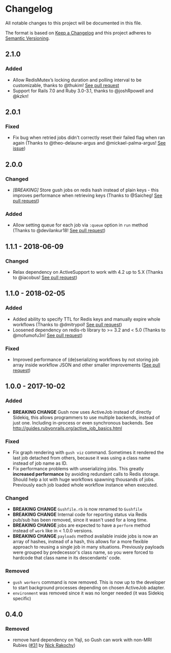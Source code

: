 # Changelog

All notable changes to this project will be documented in this file.

The format is based on [Keep a Changelog](http://keepachangelog.com/en/1.0.0/)
and this project adheres to [Semantic Versioning](http://semver.org/spec/v2.0.0.html).

## 2.1.0

### Added

- Allow RedisMutex’s locking duration and polling interval to be customizable, thanks to @thukim! [See pull request](https://github.com/chaps-io/gush/pull/74)
- Support for Rails 7.0 and Ruby 3.0-3.1, thanks to @joshRpowell and @kzkn!

## 2.0.1

### Fixed

- Fix bug when retried jobs didn't correctly reset their failed flag when ran again (Thanks to @theo-delaune-argus and @mickael-palma-argus! [See issue](https://github.com/chaps-io/gush/issues/61))

## 2.0.0

### Changed

- *[BREAKING]* Store gush jobs on redis hash instead of plain keys - this improves performance when retrieving keys (Thanks to @Saicheg! [See pull request](https://github.com/chaps-io/gush/pull/56))


### Added

- Allow setting queue for each job via `:queue` option in `run` method (Thanks to @devilankur18! [See pull request](https://github.com/chaps-io/gush/pull/58))


## 1.1.1 - 2018-06-09

### Changed

- Relax dependency on ActiveSupport to work with 4.2 up to 5.X (Thanks to @iacobus! [See pull request](https://github.com/chaps-io/gush/pull/54))


## 1.1.0 - 2018-02-05

### Added

- Added ability to specify TTL for Redis keys and manually expire whole workflows (Thanks to @dmitrypol! [See pull request](https://github.com/chaps-io/gush/pull/48))
- Loosened dependency on redis-rb library to >= 3.2 and < 5.0 (Thanks to @mofumofu3n! [See pull request](https://github.com/chaps-io/gush/pull/52))

### Fixed

- Improved performance of (de)serializing workflows by not storing job array inside workflow JSON and other smaller improvements ([See pull request](https://github.com/chaps-io/gush/pull/53))


## 1.0.0 - 2017-10-02

### Added

-  **BREAKING CHANGE** Gush now uses ActiveJob instead of directly Sidekiq, this allows programmers to use multiple backends, instead of just one. Including in-process or even synchronous backends. See http://guides.rubyonrails.org/active_job_basics.html

### Fixed

- Fix graph rendering with `gush viz` command. Sometimes it rendered the last job detached from others, because it was using a class name instead of job name as ID.
- Fix performance problems with unserializing jobs. This greatly **increased performance** by avoiding redundant calls to Redis storage. Should help a lot with huge workflows spawning thousands of jobs. Previously each job loaded whole workflow instance when executed.

### Changed

- **BREAKING CHANGE** `Gushfile.rb` is now renamed to `Gushfile`
- **BREAKING CHANGE** Internal code for reporting status via Redis pub/sub has been removed, since it wasn't used for a long time.
- **BREAKING CHANGE** jobs are expected to have a `perform` method instead of `work` like in < 1.0.0 versions.
- **BREAKING CHANGE** `payloads` method available inside jobs is now an array of hashes, instead of a hash, this allows for a more flexible approach to reusing a single job in many situations. Previously payloads were grouped by predecessor's class name, so you were forced to hardcode that class name in its descendants' code.

### Removed

- `gush workers` command is now removed. This is now up to the developer to start background processes depending on chosen ActiveJob adapter.
- `environment` was removed since it was no longer needed (it was Sidekiq specific)

## 0.4.0

### Removed

- remove hard dependency on Yajl, so Gush can work with non-MRI Rubies ([#31](https://github.com/chaps-io/gush/pull/31) by [Nick Rakochy](https://github.com/chaps-io/gush/pull/31))
